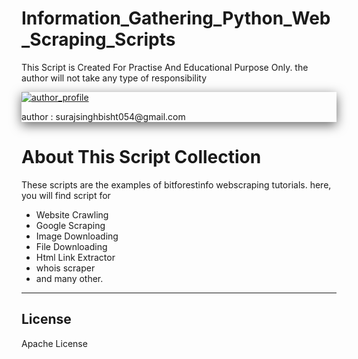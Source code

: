 # Information_Gathering_Python_Web_Scraping_Scripts
This Script is Created For Practise And Educational Purpose Only. the author will not take any type of responsibility

<div style="box-shadow: 0 5px 18px rgba(0, 0, 0, 0.6);">

<a href="https://surajsinghbisht054.blogspot.com" target="_blank">

![author_profile](https://1.bp.blogspot.com/-PX4oBdjyb14/XbOCqgWpATI/AAAAAAAAELo/-jSsyNSMHmkXGXtw9qCT68qiUNqDE2NcACNcBGAsYHQ/s400/logo.png)

</a>

<p> author : surajsinghbisht054@gmail.com </p>

</div>




# About This Script Collection
These scripts are the examples of bitforestinfo webscraping tutorials. here, you will find script for

- Website Crawling
- Google Scraping
- Image Downloading
- File Downloading
- Html Link Extractor
- whois scraper
- and many other. 



----

## License

Apache License


